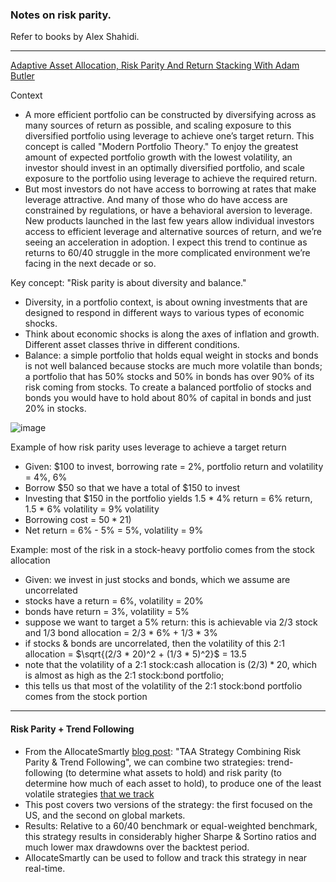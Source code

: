 ### Notes on risk parity.

Refer to books by Alex Shahidi.

---

[Adaptive Asset Allocation, Risk Parity And Return Stacking With Adam Butler](https://pictureperfectportfolios.com/adaptive-asset-allocation-risk-parity-return-stacking-adam-butler-resolve/)

Context
- A more efficient portfolio can be constructed by diversifying across as many sources of return as possible, and scaling exposure to this diversified portfolio using leverage to achieve one’s target return. This concept is called "Modern Portfolio Theory." To enjoy the greatest amount of expected portfolio growth with the lowest volatility, an investor should invest in an optimally diversified portfolio, and scale exposure to the portfolio using leverage to achieve the required return.
- But most investors do not have access to borrowing at rates that make leverage attractive. And many of those who do have access are constrained by regulations, or have a behavioral aversion to leverage. New products launched in the last few years allow individual investors access to efficient leverage and alternative sources of return, and we’re seeing an acceleration in adoption. I expect this trend to continue as returns to 60/40 struggle in the more complicated environment we’re facing in the next decade or so. 

Key concept: "Risk parity is about diversity and balance."
- Diversity, in a portfolio context, is about owning investments that are designed to respond in different ways to various types of economic shocks.
- Think about economic shocks is along the axes of inflation and growth. Different asset classes thrive in different conditions.
- Balance: a simple portfolio that holds equal weight in stocks and bonds is not well balanced because stocks are much more volatile than bonds; a portfolio that has 50% stocks and 50% in bonds has over 90% of its risk coming from stocks. To create a balanced portfolio of stocks and bonds you would have to hold about 80% of capital in bonds and just 20% in stocks.

![image](https://user-images.githubusercontent.com/1627180/172748601-709c5532-f2d5-4d39-a02f-228f5adf5018.png)

Example of how risk parity uses leverage to achieve a target return
- Given: $100 to invest, borrowing rate = 2%, portfolio return and volatility = 4%, 6%
- Borrow $50 so that we have a total of $150 to invest
- Investing that $150 in the portfolio yields 1.5 * 4% return = 6% return, 1.5 * 6% volatility = 9% volatility
- Borrowing cost = $50 * 2% = 1% cost ($1)
- Net return = 6% - 5% = 5%, volatility = 9%

Example: most of the risk in a stock-heavy portfolio comes from the stock allocation 
- Given: we invest in just stocks and bonds, which we assume are uncorrelated
- stocks have a return = 6%, volatility = 20%
- bonds have return = 3%, volatility = 5%
- suppose we want to target a 5% return: this is achievable via 2/3 stock and 1/3 bond allocation = 2/3 * 6% + 1/3 * 3%
- if stocks & bonds are uncorrelated, then the volatility of this 2:1 allocation = $\sqrt{(2/3 * 20)^2 + (1/3 * 5)^2}$ = 13.5
- note that the volatility of a 2:1 stock:cash allocation is $(2/3) * 20$, which is almost as high as the 2:1 stock:bond portfolio;
- this tells us that most of the volatility of the 2:1 stock:bond portfolio comes from the stock portion

---

#### Risk Parity + Trend Following
- From the AllocateSmartly [blog post](https://allocatesmartly.com/taa-strategy-combining-risk-parity-trend-following/): "TAA Strategy Combining Risk Parity & Trend Following", we can combine two strategies: trend-following (to determine what assets to hold) and risk parity (to determine how much of each asset to hold), to produce one of the least volatile strategies [that we track](https://allocatesmartly.com/list-of-strategies/)
- This post covers two versions of the strategy: the first focused on the US, and the second on global markets.
- Results: Relative to a 60/40 benchmark or equal-weighted benchmark, this strategy results in considerably higher Sharpe & Sortino ratios and much lower max drawdowns over the backtest period.
- AllocateSmartly can be used to follow and track this strategy in near real-time.

